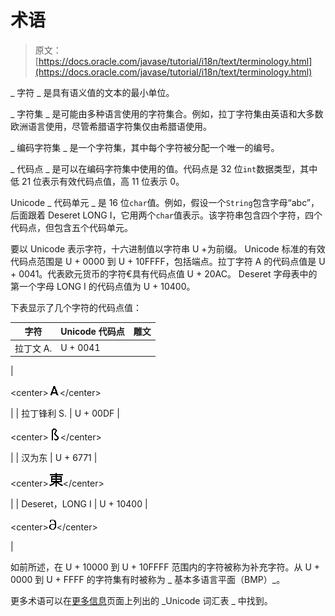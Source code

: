 # 术语

> 原文： [https://docs.oracle.com/javase/tutorial/i18n/text/terminology.html](https://docs.oracle.com/javase/tutorial/i18n/text/terminology.html)

_ 字符 _ 是具有语义值的文本的最小单位。

_ 字符集 _ 是可能由多种语言使用的字符集合。例如，拉丁字符集由英语和大多数欧洲语言使用，尽管希腊语字符集仅由希腊语使用。

_ 编码字符集 _ 是一个字符集，其中每个字符被分配一个唯一的编号。

_ 代码点 _ 是可以在编码字符集中使用的值。代码点是 32 位`int`数据类型，其中低 21 位表示有效代码点值，高 11 位表示 0。

Unicode _ 代码单元 _ 是 16 位`char`值。例如，假设一个`String`包含字母“abc”，后面跟着 Deseret LONG I，它用两个`char`值表示。该字符串包含四个字符，四个代码点，但包含五个代码单元。

要以 Unicode 表示字符，十六进制值以字符串 U +为前缀。 Unicode 标准的有效代码点范围是 U + 0000 到 U + 10FFFF，包括端点。拉丁字符 A 的代码点值是 U + 0041。代表欧元货币的字符€具有代码点值 U + 20AC。 Deseret 字母表中的第一个字母 LONG I 的代码点值为 U + 10400。

下表显示了几个字符的代码点值：

| 字符 | Unicode 代码点 | 雕文 |
| --- | --- | --- |
| 拉丁文 A. | U + 0041
 | 

&lt;center&gt;![The Latin character A](img/74ebb094b383270076f2103f4e40badd.jpg)&lt;/center&gt;

 |
| 拉丁锋利 S. | U + 00DF
 | 

&lt;center&gt;![The Latin small letter sharp S](img/1ba0478330cc6b0d8f5cb0db18272468.jpg)&lt;/center&gt;

 |
| 汉为东 | U + 6771
 | 

&lt;center&gt;![The Han character for east, eastern or eastward](img/1fbf15f1027cabfddb17ca7b9aba837f.jpg)&lt;/center&gt;

 |
| Deseret，LONG I | U + 10400
 | 

&lt;center&gt;![The Deseret capital letter long I](img/aa75a1b7369b305ad6d2c23f788e7c30.jpg)&lt;/center&gt;

 |

如前所述，在 U + 10000 到 U + 10FFFF 范围内的字符被称为补充字符。从 U + 0000 到 U + FFFF 的字符集有时被称为 _ 基本多语言平面（BMP）_。

更多术语可以在[更多信息](info.html)页面上列出的 _Unicode 词汇表 _ 中找到。